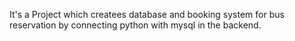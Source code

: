 It's a Project which createes database and booking system for bus reservation by connecting python with mysql in the backend.
